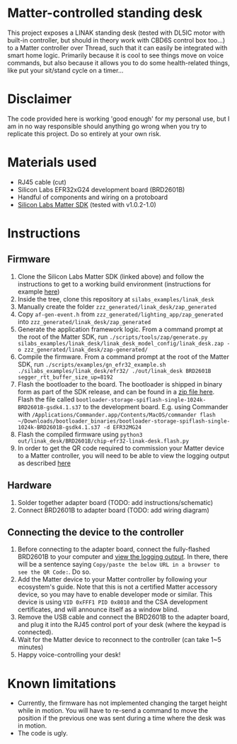 # Matter-controlled standing desk

This project exposes a LINAK standing desk (tested with DL5IC motor with built-in controller, but should in theory work with CBD6S control box too...) to a Matter controller over Thread, such that it can easily be integrated with smart home logic. Primarily because it is cool to see things move on voice commands, but also because it allows you to do some health-related things, like put your sit/stand cycle on a timer...

# Disclaimer
The code provided here is working 'good enough' for my personal use, but I am in no way responsible should anything go wrong when you try to replicate this project. Do so entirely at your own risk.

# Materials used

- RJ45 cable (cut)
- Silicon Labs EFR32xG24 development board (BRD2601B)
- Handful of components and wiring on a protoboard
- [Silicon Labs Matter SDK](https://github.com/SiliconLabs/matter/tree/release_1.0.2-1.0) (tested with v1.0.2-1.0)

# Instructions

## Firmware
1. Clone the Silicon Labs Matter SDK (linked above) and follow the instructions to get to a working build environment (instructions for example [here](https://github.com/SiliconLabs/matter/blob/release_1.0.2-1.0/docs/silabs/general/SOFTWARE_REQUIREMENTS.md))
2. Inside the tree, clone this repository at `silabs_examples/linak_desk`
3. Manually create the folder `zzz_generated/linak_desk/zap_generated`
4. Copy `af-gen-event.h` from `zzz_generated/lighting_app/zap_generated` into `zzz_generated/linak_desk/zap_generated`
5. Generate the application framework logic. From a command prompt at the root of the Matter SDK, run `./scripts/tools/zap/generate.py silabs_examples/linak_desk/linak_desk_model_config/linak_desk.zap -o zzz_generated/linak_desk/zap-generated/`
6. Compile the firmware. From a command prompt at the root of the Matter SDK, run `./scripts/examples/gn_efr32_example.sh ./silabs_examples/linak_desk/efr32/ ./out/linak_desk BRD2601B segger_rtt_buffer_size_up=8192`
7. Flash the bootloader to the board. The bootloader is shipped in binary form as part of the SDK release, and can be found in a [zip file here](https://github.com/SiliconLabs/matter/releases/download/v1.0.2-1.0/bootloader_binaries_1.0.2-1.0.zip). Flash the file called `bootloader-storage-spiflash-single-1024k-BRD2601B-gsdk4.1.s37` to the development board. E.g. using Commander with `/Applications/Commander.app/Contents/MacOS/commander flash ~/Downloads/bootloader_binaries/bootloader-storage-spiflash-single-1024k-BRD2601B-gsdk4.1.s37 -d EFR32MG24`
8. Flash the compiled firmware using `python3 out/linak_desk/BRD2601B/chip-efr32-linak-desk.flash.py`
9. In order to get the QR code required to commission your Matter device to a Matter controller, you will need to be able to view the logging output as described [here](https://github.com/SiliconLabs/matter/blob/release_1.0.2-1.0/examples/lighting-app/silabs/efr32/README.md#viewing-logging-output)

## Hardware

1. Solder together adapter board (TODO: add instructions/schematic)
2. Connect BRD2601B to adapter board (TODO: add wiring diagram)

## Connecting the device to the controller

1. Before connecting to the adapter board, connect the fully-flashed BRD2601B to your computer and [view the logging output](https://github.com/SiliconLabs/matter/blob/release_1.0.2-1.0/examples/lighting-app/silabs/efr32/README.md#viewing-logging-output). In there, there will be a sentence saying `Copy/paste the below URL in a browser to see the QR Code:`. Do so.
2. Add the Matter device to your Matter controller by following your ecosystem's guide. Note that this is not a certified Matter accessory device, so you may have to enable developer mode or similar. This device is using `VID 0xFFF1 PID 0x8010` and the CSA development certificates, and will announce itself as a window blind.
3. Remove the USB cable and connect the BRD2601B to the adapter board, and plug it into the RJ45 control port of your desk (where the keypad is connected).
4. Wait for the Matter device to reconnect to the controller (can take 1~5 minutes)
5. Happy voice-controlling your desk!

# Known limitations

- Currently, the firmware has not implemented changing the target height while in motion. You will have to re-send a command to move the position if the previous one was sent during a time where the desk was in motion.
- The code is ugly.
